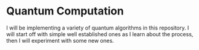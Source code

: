 # Quantum Computation

I will be implementing a variety of quantum algorithms in this repository. I will start off with simple well established ones as I learn about the process, then I will experiment with some new ones. 
